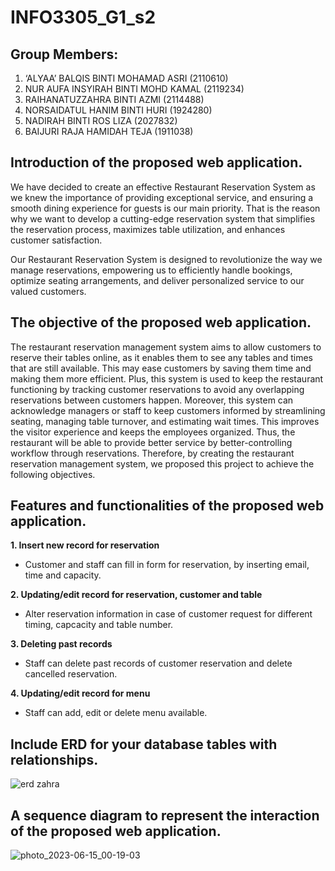 # INFO3305_G1_s2
## Group Members:
1. ‘ALYAA’ BALQIS BINTI MOHAMAD ASRI    (2110610) 
2. NUR AUFA INSYIRAH BINTI MOHD KAMAL   (2119234) 
3. RAIHANATUZZAHRA BINTI AZMI           (2114488) 
4. NORSAIDATUL HANIM BINTI HURI         (1924280) 
5. NADIRAH BINTI ROS LIZA               (2027832)
6. BAIJURI RAJA HAMIDAH TEJA            (1911038)


 ## Introduction of the proposed web application. 

   We have decided to create an effective Restaurant Reservation System as we knew the importance of providing exceptional service, and ensuring a smooth dining experience for guests is our main priority. That is the reason why we want to develop a cutting-edge reservation system that simplifies the reservation process, maximizes table utilization, and enhances customer satisfaction. 

   Our Restaurant Reservation System is designed to revolutionize the way we manage reservations, empowering us to efficiently handle bookings, optimize seating arrangements, and deliver personalized service to our valued customers. 
   

## The objective of the proposed web application. 

  The restaurant reservation management system aims to allow customers to reserve their tables online, as it enables them to see any tables and times that are still available. This may ease customers by saving them time and making them more efficient. Plus, this system is used to keep the restaurant functioning by tracking customer reservations to avoid any overlapping reservations between customers happen. Moreover, this system can acknowledge managers or staff to keep customers informed by streamlining seating, managing table turnover, and estimating wait times. This improves the visitor experience and keeps the employees organized. Thus, the restaurant will be able to provide better service by better-controlling workflow through reservations. Therefore, by creating the restaurant reservation management system, we proposed this project to achieve the following objectives. 


## Features and functionalities of the proposed web application.
  **1.  Insert new record for reservation**
   - Customer and staff can fill in form for reservation, by inserting
  email, time and capacity.
  
  **2. Updating/edit record for reservation, customer and table**
   - Alter reservation information in case of customer request for
  different timing, capcacity and table number.
  
  **3. Deleting past records**
   - Staff can delete past records of customer reservation and delete
  cancelled reservation.
  
  **4. Updating/edit record for menu**
   - Staff can add, edit or delete menu available.
  
  
 ## Include ERD for your database tables with relationships.
 
![erd zahra](https://github.com/ndrhrslza/G1-info3305/assets/92364877/189bd455-9c71-4407-8a0b-8119d4015793)


 ## A sequence diagram to represent the interaction of the proposed web application.
 
 ![photo_2023-06-15_00-19-03](https://github.com/ndrhrslza/G1-info3305/assets/92364877/ab423ed7-8412-445d-9548-84df86c5d99a)

